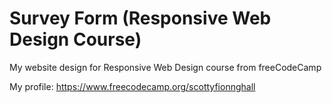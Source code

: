 # Survey Form (Responsive Web Design Course)

My website design for Responsive Web Design course from freeCodeCamp

My profile: https://www.freecodecamp.org/scottyfionnghall